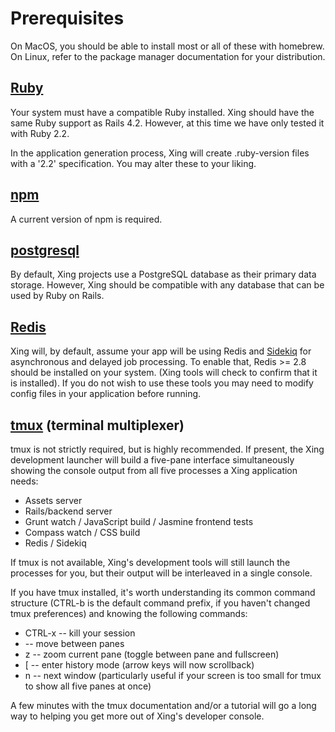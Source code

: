 # Prerequisites

On MacOS, you should be able to install most or all of these with homebrew.  On Linux, refer to the package manager documentation for your distribution. 

## [Ruby](https://www.ruby-lang.org/en/)

Your system must have a compatible Ruby installed. Xing should have the same Ruby support as Rails 4.2. However, at this time we have only tested it with Ruby 2.2.

In the application generation process, Xing will create .ruby-version files with a '2.2' specification.  You may alter these to your liking.

## [npm](https://www.npmjs.com/)

A current version of npm is required.

## [postgresql](http://www.postgresql.org/) 

By default, Xing projects use a PostgreSQL database as their primary data storage. However, Xing should be compatible with any database that can be used by Ruby on Rails.

## [Redis](http://redis.io/)

Xing will, by default, assume your app will be using Redis and [Sidekiq](http://sidekiq.org/) for asynchronous and delayed job processing.  To enable that, Redis >= 2.8 should be installed on your system. (Xing tools will check to confirm that it is installed).  If you do not wish to use these tools you may need to modify config files in your application before running. 

## [tmux](https://tmux.github.io/) (terminal multiplexer)

tmux is not strictly required, but is highly recommended.  If present, the Xing development launcher will build a five-pane interface simultaneously showing the console output from all five processes a Xing application needs:

* Assets server
* Rails/backend server
* Grunt watch / JavaScript build / Jasmine frontend tests
* Compass watch / CSS build
* Redis / Sidekiq

If tmux is not available, Xing's development tools will still launch the processes for you, but their output will be interleaved in a single console.

If you have tmux installed, it's worth understanding its common command structure (CTRL-b is the default command prefix, if you haven't changed tmux preferences) and knowing the following commands:

* <prefix> CTRL-x  -- kill your session
* <prefix> <arrow keys> -- move between panes
* <prefix> z -- zoom current pane (toggle between pane and fullscreen)
* <prefix> [ -- enter history mode (arrow keys will now scrollback)
* <prefix> n -- next window (particularly useful if your screen is too small for tmux to show all five panes at once)

A few minutes with the tmux documentation and/or a tutorial will go a long way to helping you get more out of Xing's developer console.



 

